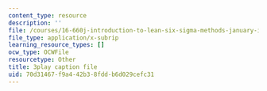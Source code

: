 ```yaml
---
content_type: resource
description: ''
file: /courses/16-660j-introduction-to-lean-six-sigma-methods-january-iap-2012/70d31467f9a442b38fddb6d029cefc31_S_VLW77bN5E.srt
file_type: application/x-subrip
learning_resource_types: []
ocw_type: OCWFile
resourcetype: Other
title: 3play caption file
uid: 70d31467-f9a4-42b3-8fdd-b6d029cefc31
---
```

